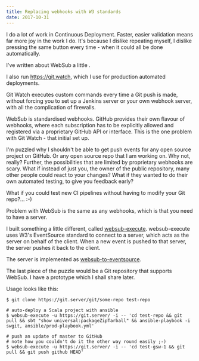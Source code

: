 ```yaml
---
title: Replacing webhooks with W3 standards
date: 2017-10-31
---
```


I do a lot of work in Continuous Deployment. Faster, easier validation means far more joy in the work I do.
It's because I dislike repeating myself, I dislike pressing the same button every time - when it could all be done automatically.

I've written about WebSub a little <reference>.

I also run https://git.watch, which I use for production automated deployments.

Git Watch executes custom commands every time a Git push is made, without forcing you to set up a Jenkins server or your own webhook server, with all the complication of firewalls.

WebSub is standardised webhooks. GitHub provides their own flavour of webhooks, where each subscription has to be explicitly allowed and registered via a proprietary GitHub API or interface. This is the one problem with Git Watch - that initial set up.

I'm puzzled why I shouldn't be able to get push events for any open source project on GitHub. Or any open source repo that I am working on. Why not, really? Further, the possibilities that are limited by proprietary webhooks are scary. What if instead of just you, the owner of the public repository, many other people could react to your changes? What if they wanted to do their own automated testing, to give you feedback early?

What if you could test new CI pipelines without having to modify your Git repo?... :-)

Problem with WebSub is the same as any webhooks, which is that you need to have a server. 

I built something a little different, called [websub-execute](https://github.com/ScalaWilliam/websub-execute).
websub-execute uses W3's EventSource standard to connect to a server, which acts as the server on behalf of the client.
When a new event is pushed to that server, the server pushes it back to the client.

The server is implemented as [websub-to-eventsource](https://github.com/scalawilliam/websub-to-eventsource).

The last piece of the puzzle would be a Git repository that supports WebSub. I have a prototype which I shall share later.

Usage looks like this:

```
$ git clone https://git.server/git/some-repo test-repo

# auto-deploy a Scala project with ansible
$ websub-execute -u https://git.server/ -i -- 'cd test-repo && git pull && sbt "show universal:packageZipTarball" && ansible-playbook -i swgit, ansible/prod-playbook.yml'

# push an update of master to GitHub
# note how you couldn't do it the other way round easily ;-)
$ websub-execute -u https://git.server/ -i -- 'cd test-gsw-1 && git pull && git push github HEAD'
```

